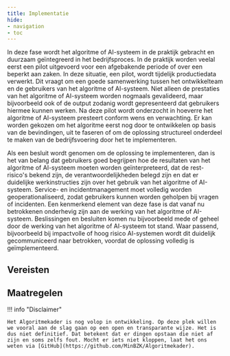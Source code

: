 ```yaml
--- 
title: Implementatie
hide:
- navigation
- toc
---
```


In deze fase wordt het algoritme of AI-systeem in de praktijk gebracht en duurzaam geïntegreerd in het bedrijfsproces. 
In de praktijk worden veelal eerst een pilot uitgevoerd voor een afgebakende periode of over een beperkt aan zaken. 
In deze situatie, een pilot, wordt tijdelijk productiedata verwerkt. 
Dit vraagt om een goede samenwerking tussen het ontwikkelteam en de gebruikers van het algoritme of AI-systeem. 
Niet alleen de prestaties van het algoritme of AI-systeem worden nogmaals gevalideerd, maar bijvoorbeeld ook of de output zodanig wordt gepresenteerd dat gebruikers hiermee kunnen werken. 
Na deze pilot wordt onderzocht in hoeverre het algoritme of AI-systeem presteert conform wens en verwachting. 
Er kan worden gekozen om het algoritme eerst nog door te ontwikkelen op basis van de bevindingen, uit te faseren of om de oplossing structureel onderdeel te maken van de bedrijfsvoering door het te implementeren. 

Als een besluit wordt genomen om de oplossing te implementeren, dan is het van belang dat gebruikers goed begrijpen hoe de resultaten van het algoritme of AI-systeem moeten worden geïnterpreteerd, dat de rest-risico's bekend zijn, de verantwoordelijkheden belegd zijn en dat er duidelijke werkinstructies zijn over het gebruik van het algoritme of AI-systeem.
Service- en incidentmanagement moet volledig worden geoperationaliseerd, zodat gebruikers kunnen worden geholpen bij vragen of incidenten. 
Een kenmerkend element van deze fase is dat vanaf nu betrokkenen onderhevig zijn aan de werking van het algoritme of AI-systeem. 
Beslissingen en besluiten komen nu bijvoorbeeld mede of geheel door de werking van het algoritme of AI-systeem tot stand. 
Waar passend, bijvoorbeeld bij impactvolle of hoog risico AI-systemen wordt dit duidelijk gecommuniceerd naar betrokken, voordat de oplossing volledig is geïmplementeerd.  


## Vereisten

<!-- list_vereisten levenscyclus/implementatie no-rol no-levenscyclus no-search no-onderwerp -->

## Maatregelen

<!-- list_maatregelen levenscyclus/implementatie no-rol no-levenscyclus no-search no-onderwerp  -->

!!! info "Disclaimer"

    Het Algoritmekader is nog volop in ontwikkeling. Op deze plek willen we vooral aan de slag gaan op een open en transparante wijze. Het is dus niet definitief. Dat betekent dat er dingen opstaan die niet af zijn en soms zelfs fout. Mocht er iets niet kloppen, laat het ons weten via [GitHub](https://github.com/MinBZK/Algoritmekader).

